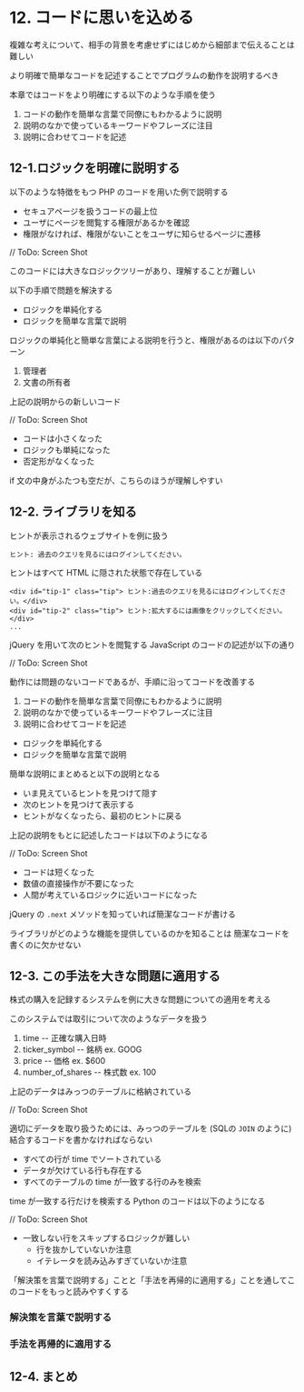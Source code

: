 # 12. コードに思いを込める

複雑な考えについて、相手の背景を考慮せずにはじめから細部まで伝えることは難しい

より明確で簡単なコードを記述することでプログラムの動作を説明するべき

本章ではコードをより明確にする以下のような手順を使う

1. コードの動作を簡単な言葉で同僚にもわかるように説明
2. 説明のなかで使っているキーワードやフレーズに注目
3. 説明に合わせてコードを記述

## 12-1.ロジックを明確に説明する

以下のような特徴をもつ PHP のコードを用いた例で説明する

* セキュアページを扱うコードの最上位
* ユーザにページを閲覧する権限があるかを確認
* 権限がなければ、権限がないことをユーザに知らせるページに遷移

// ToDo: Screen Shot

このコードには大きなロジックツリーがあり、理解することが難しい

以下の手順で問題を解決する

* ロジックを単純化する
* ロジックを簡単な言葉で説明

ロジックの単純化と簡単な言葉による説明を行うと、権限があるのは以下のパターン

1. 管理者
2. 文書の所有者

上記の説明からの新しいコード

// ToDo: Screen Shot

* コードは小さくなった
* ロジックも単純になった
* 否定形がなくなった

if 文の中身がふたつも空だが、こちらのほうが理解しやすい

## 12-2. ライブラリを知る

ヒントが表示されるウェブサイトを例に扱う

```
ヒント: 過去のクエリを見るにはログインしてください。
```

ヒントはすべて HTML に隠された状態で存在している

```
<div id="tip-1" class="tip"> ヒント:過去のクエリを見るにはログインしてください。</div>
<div id="tip-2" class="tip"> ヒント:拡大するには画像をクリックしてください。</div>
...
```

jQuery を用いて次のヒントを閲覧する JavaScript のコードの記述が以下の通り

// ToDo: Screen Shot

動作には問題のないコードであるが、手順に沿ってコードを改善する

1. コードの動作を簡単な言葉で同僚にもわかるように説明
2. 説明のなかで使っているキーワードやフレーズに注目
3. 説明に合わせてコードを記述

* ロジックを単純化する
* ロジックを簡単な言葉で説明

簡単な説明にまとめると以下の説明となる

* いま見えているヒントを見つけて隠す
* 次のヒントを見つけて表示する
* ヒントがなくなったら、最初のヒントに戻る

上記の説明をもとに記述したコードは以下のようになる

// ToDo: Screen Shot

* コードは短くなった
* 数値の直接操作が不要になった
* 人間が考えているロジックに近いコードになった

jQuery の `.next` メソッドを知っていれば簡潔なコードが書ける

ライブラリがどのような機能を提供しているのかを知ることは
簡潔なコードを書くのに欠かせない

## 12-3. この手法を大きな問題に適用する

株式の購入を記録するシステムを例に大きな問題についての適用を考える

このシステムでは取引について次のようなデータを扱う

1. time -- 正確な購入日時
2. ticker_symbol -- 銘柄 ex. GOOG
3. price -- 価格 ex. $600
4. number_of_shares -- 株式数 ex. 100

上記のデータはみっつのテーブルに格納されている

// ToDo: Screen Shot

適切にデータを取り扱うためには、みっつのテーブルを
(SQLの `JOIN` のように)結合するコードを書かなければならない

* すべての行が time でソートされている
* データが欠けている行も存在する
* すべてのテーブルの time が一致する行のみを検索

time が一致する行だけを検索する Python のコードは以下のようになる

// ToDo: Screen Shot

* 一致しない行をスキップするロジックが難しい
  * 行を抜かしていないか注意
  * イテレータを読み込みすぎていないか注意

「解決策を言葉で説明する」ことと「手法を再帰的に適用する」ことを通してこのコードをもっと読みやすくする

### 解決策を言葉で説明する



### 手法を再帰的に適用する



## 12-4. まとめ




